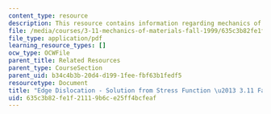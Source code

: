 ```yaml
---
content_type: resource
description: This resource contains information regarding mechanics of materials.
file: /media/courses/3-11-mechanics-of-materials-fall-1999/635c3b82fe1f21119b6ce25ff4bcfeaf_MIT3_11F99_edgeairy.pdf
file_type: application/pdf
learning_resource_types: []
ocw_type: OCWFile
parent_title: Related Resources
parent_type: CourseSection
parent_uid: b34c4b3b-20d4-d199-1fee-fbf63b1fedf5
resourcetype: Document
title: "Edge Dislocation - Solution from Stress Function \u2013 3.11 Fall 1999"
uid: 635c3b82-fe1f-2111-9b6c-e25ff4bcfeaf
---
```

